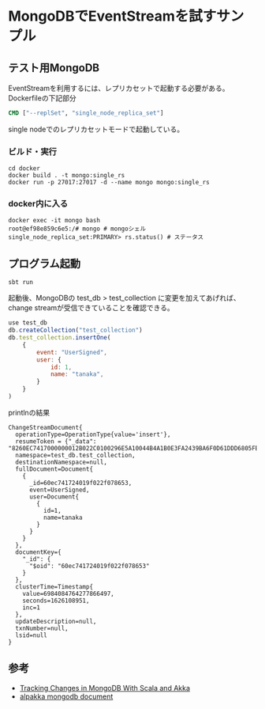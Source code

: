 # MongoDBでEventStreamを試すサンプル

## テスト用MongoDB

EventStreamを利用するには、レプリカセットで起動する必要がある。Dockerfileの下記部分

```dockerfile
CMD ["--replSet", "single_node_replica_set"]
```

single nodeでのレプリカセットモードで起動している。

### ビルド・実行

```shell
cd docker
docker build . -t mongo:single_rs
docker run -p 27017:27017 -d --name mongo mongo:single_rs
```

### docker内に入る

```shell
docker exec -it mongo bash
root@ef98e859c6e5:/# mongo # mongoシェル
single_node_replica_set:PRIMARY> rs.status() # ステータス
```

## プログラム起動

```shell
sbt run
```

起動後、MongoDBの test_db > test_collection に変更を加えてあげれば、change streamが受信できていることを確認できる。

```javascript
use test_db
db.createCollection("test_collection")
db.test_collection.insertOne(
    {
        event: "UserSigned",
        user: {
            id: 1,
            name: "tanaka",
        }
    }
)
```

printlnの結果

```log
ChangeStreamDocument{ 
  operationType=OperationType{value='insert'},
  resumeToken = {"_data": "8260EC7417000000012B022C0100296E5A10044B4A1B0E3FA2439BA6F0D61DDD6805FB46645F6964006460EC741724019F022F0786530004"},
  namespace=test_db.test_collection,
  destinationNamespace=null,
  fullDocument=Document{
    {
      _id=60ec741724019f022f078653,
      event=UserSigned,
      user=Document{
        {
          id=1,
          name=tanaka
        }
      }
    }
  }, 
  documentKey={
    "_id": {
      "$oid": "60ec741724019f022f078653"
    }
  },
  clusterTime=Timestamp{
    value=6984084764277866497,
    seconds=1626108951, 
    inc=1
  }, 
  updateDescription=null, 
  txnNumber=null, 
  lsid=null
}
```

## 参考

* [Tracking Changes in MongoDB With Scala and Akka](https://dzone.com/articles/tracking-changes-in-mongodb-with-scala-and-akka)
* [alpakka mongodb document](https://doc.akka.io/docs/alpakka/current/mongodb.html)